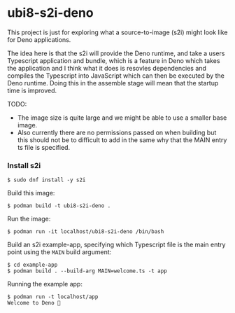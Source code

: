 # ubi8-s2i-deno
This project is just for exploring what a source-to-image (s2i) might look like
for Deno applications.

The idea here is that the s2i will provide the Deno runtime, and take a users
Typescript application and bundle, which is a feature in Deno which takes the
application and I think what it does is resovles dependencies and compiles
the Typescript into JavaScript which can then be executed by the Deno runtime.
Doing this in the assemble stage will mean that the startup time is improved.

TODO: 
* The image size is quite large and we might be able to use a smaller 
base image.
* Also currently there are no permissions passed on when building but this should
not be to difficult to add in the same why that the MAIN entry ts file is specified.

### Install s2i
```console
$ sudo dnf install -y s2i
```

Build this image:
```console
$ podman build -t ubi8-s2i-deno .
```

Run the image:
```console
$ podman run -it localhost/ubi8-s2i-deno /bin/bash
```

Build an s2i example-app, specifying which Typescript file is the main entry
point using the `MAIN` build argument:
```console
$ cd example-app
$ podman build . --build-arg MAIN=welcome.ts -t app
```
Running the example app:
```console
$ podman run -t localhost/app 
Welcome to Deno 🦕
```
